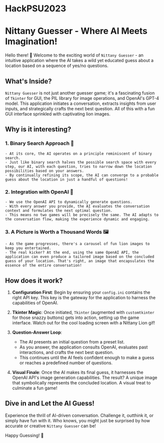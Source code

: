 # HackPSU2023

# Nittany Guesser - Where AI Meets Imagination!

Hello there! 🚀 Welcome to the exciting world of `Nittany Guesser` - an intuitive application where the AI takes a wild yet educated guess about a location based on a sequence of yes/no questions.

## What's Inside?
`Nittany Guesser` is not just another guesser game; it's a fascinating fusion of `Tkinter` for GUI, the PIL library for image operations, and OpenAI's GPT-4 model. This application initiates a conversation, extracts insights from user inputs, and strategically crafts the next best question. All of this with a fun GUI interface sprinkled with captivating lion images.

## Why is it interesting?

### 1. **Binary Search Approach 🌲**
    - At its core, the AI operates on a principle reminiscent of binary search.
    - Just like binary search halves the possible search space with every step, our AI, with each question, tries to narrow down the location possibilities based on your answers.
    - By continually refining its scope, the AI can converge to a probable guess about the location in just a handful of questions!

### 2. **Integration with OpenAI 🧠**
    - We use the OpenAI API to dynamically generate questions.
    - With every answer you provide, the AI evaluates the conversation context and formulates the next optimal question.
    - This means no two games will be precisely the same. The AI adapts to the conversation flow, making the experience dynamic and engaging.

### 3. **A Picture is Worth a Thousand Words 🖼**
    - As the game progresses, there's a carousel of fun lion images to keep you entertained.
    - The real kicker? At the end, using the same OpenAI API, the application can even produce a tailored image based on the concluded guess of your location. That's right, an image that encapsulates the essence of the entire conversation!

## How does it work?

1. **Configuration First**:
   Begin by ensuring your `config.ini` contains the right API key. This key is the gateway for the application to harness the capabilities of OpenAI.

2. **Tkinter Magic**:
   Once initiated, `Tkinter` (augmented with `customtkinter` for those snazzy buttons) gets into action, setting up the game interface. Watch out for the cool loading screen with a Nittany Lion gif!

3. **Question-Answer Loop**:
   - The AI presents an initial question from a preset list. 
   - As you answer, the application consults OpenAI, evaluates past interactions, and crafts the next best question.
   - This continues until the AI feels confident enough to make a guess or reaches a predefined number of questions.

4. **Visual Finale**:
   Once the AI makes its final guess, it harnesses the OpenAI API's image generation capabilities. The result? A unique image that symbolically represents the concluded location. A visual treat to culminate a fun game!

## Dive in and Let the AI Guess!
Experience the thrill of AI-driven conversation. Challenge it, outthink it, or simply have fun with it. Who knows, you might just be surprised by how accurate or creative `Nittany Guesser` can be!

Happy Guessing! 🎉

